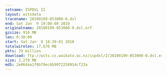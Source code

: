 ```yaml
---
setname: ISPDSL II
layout: witsdata
tracename: 20100109-053000-0.dsl
end: Sat Jan  9 19:00:00 2010
originalname: 20100109-053000-0.dsl.erf
gzsize: 918 MB
len: 0:30:00
start: Sat Jan  9 18:30:01 2010
totalwirelen: 17,676 MB
pkts: 29 million
download: ftp://wits.cs.waikato.ac.nz/ispdsl/2/20100109-053000-0.dsl.erf.gz
size: 2,279 MB
md5: 2e864aa1f0b79ec6b9072258914cf23a
---
```

